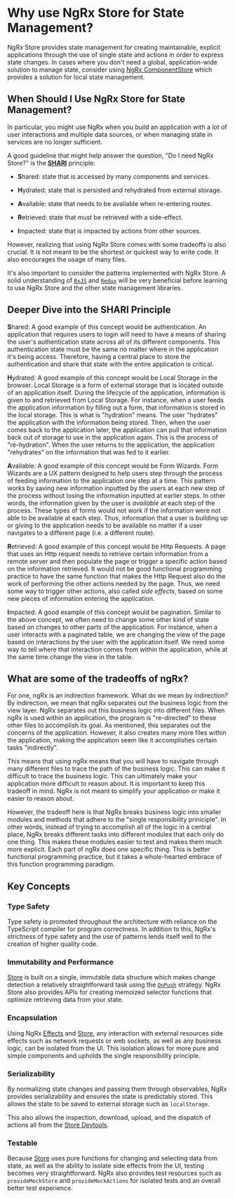 # Why use NgRx Store for State Management?

NgRx Store provides state management for creating maintainable, explicit applications through the use of single state and actions in order to express state changes. In cases where you don't need a global, application-wide solution to manage state, consider using [NgRx ComponentStore](guide/component-store) which provides a solution for local state management.

## When Should I Use NgRx Store for State Management?

In particular, you might use NgRx when you build an application with a lot of user interactions and multiple data sources, or when managing state in services are no longer sufficient.

A good guideline that might help answer the question, "Do I need NgRx Store?" is the
<a href="https://youtu.be/omnwu_etHTY" target="_blank">**SHARI**</a> principle:

- **S**hared: state that is accessed by many components and services.

- **H**ydrated: state that is persisted and rehydrated from external storage.

- **A**vailable: state that needs to be available when re-entering routes.

- **R**etrieved: state that must be retrieved with a side-effect.

- **I**mpacted: state that is impacted by actions from other sources.

However, realizing that using NgRx Store comes with some tradeoffs is also crucial. It is not meant to be the shortest or quickest way to write code. It also encourages the usage of many files.

It's also important to consider the patterns implemented with NgRx Store. A solid understanding of [`RxJS`](https://rxjs.dev) and [`Redux`](https://redux.js.org/) will be very beneficial before learning to use NgRx Store and the other state management libraries.

## Deeper Dive into the SHARI Principle

**S**hared: A good example of this concept would be authentication. An application that requires users to login will need to have a means of sharing the user's authentication state across all of its different components. This authentication state must be the same no matter where in the application it's being access. Therefore, having a central place to store the authentication and share that state with the entire application is critical. 

**H**ydrated: A good example of this concept would be Local Storage in the browser. Local Storage is a form of external storage that is located outside of an application itself. During the lifecycle of the application, information is given to and retrieved from Local Storage. For instance, when a user feeds the application information by filling out a form, that information is stored in the local storage. This is what is "hydration" means. The user "hydrates" the application with the information being stored. Then, when the user comes back to the application later, the application can pull that information back out of storage to use in the application again. This is the process of "re-hydration". When the user returns to the application, the application "rehydrates" on the information that was fed to it earlier.

**A**vailable: A good example of this concept would be Form Wizards. Form Wizards are a UX pattern designed to help users step through the process of feeding information to the application one step at a time. This pattern works by saving new information inputted by the users at each new step of the process without losing the information inputted at earlier steps. In other words, the information given by the user is _available_ at each step of the process. These types of forms would not work if the information were not able to be available at each step. Thus, information that a user is building up or giving to the application needs to be available no matter if a user navigates to a different page (i.e. a different route).

**R**etrieved: A good example of this concept would be Http Requests. A page that uses an Http request needs to retrieve certain information from a remote server and then populate the page or trigger a specific action based on the information retrieved. It would not be good functional programming practice to have the same function that makes the Http Request also do the work of performing the other actions needed by the page. Thus, we need some way to trigger other actions, also called _side effects_, based on some new pieces of information entering the application.

**I**mpacted: A good example of this concept would be pagination. Similar to the above concept, we often need to change some other kind of state based on changes to other parts of the application. For instance, when a user interacts with a paginated table, we are changing the view of the page based on interactions by the user with the application itself. We need some way to tell where that interaction comes from within the application, while at the same time change the view in the table. 

## What are some of the tradeoffs of ngRx?

For one, ngRx is an indirection framework. What do we mean by indirection? By indirection, we mean that ngRx separates out the business logic from the view layer. NgRx separates out this business logic into different files. When ngRx is used within an application, the program is "re-directed" to these other files to accomplish its goal. As mentioned, this separates out the concerns of the application. However, it also creates many more files within the application, making the application seem like it accomplishes certain tasks "indirectly".

This means that using ngRx means that you will have to navigate through many different files to trace the path of the business logic. This can make it difficult to trace the business logic. This can ultimately make your application more difficult to reason about. It is important to keep this tradeoff in mind. NgRx is not meant to simplify your application or make it easier to reason about.

However, the tradeoff here is that NgRx breaks business logic into smaller modules and methods that adhere to the "single responsibility priniciple". In other words, instead of trying to accomplish all of the logic in a central place, NgRx breaks different tasks into different modules that each only do one thing. This makes these modules easier to test and makes them much more explicit. Each part of ngRx does one specific thing. This is better functional programming practice, but it takes a whole-hearted embrace of this function programming paradigm. 

## Key Concepts

### Type Safety

Type safety is promoted throughout the architecture with reliance on the TypeScript compiler for program correctness. In addition to this, NgRx's strictness of type safety and the use of patterns lends itself well to the creation of higher quality code.

### Immutability and Performance

[Store](guide/store) is built on a single, immutable data structure which makes change detection a relatively straightforward task using the [`OnPush`](https://angular.io/api/core/ChangeDetectionStrategy#OnPush) strategy. NgRx Store also provides APIs for creating memoized selector functions that optimize retrieving data from your state.

### Encapsulation

Using NgRx [Effects](guide/effects) and [Store](guide/store), any interaction with external resources side effects such as network requests or web sockets, as well as any business logic, can be isolated from the UI. This isolation allows for more pure and simple components and upholds the single responsibility principle.

### Serializability

By normalizing state changes and passing them through observables, NgRx provides serializability and ensures the state is predictably stored. This allows the state to be saved to external storage such as `localStorage`.

This also allows the inspection, download, upload, and the dispatch of actions all from the [Store Devtools](guide/store-devtools).

### Testable

Because [Store](guide/store) uses pure functions for changing and selecting data from state, as well as the ability to isolate side effects from the UI, testing becomes very straightforward.
NgRx also provides test resources such as `provideMockStore` and `provideMockActions` for isolated tests and an overall better test experience.
